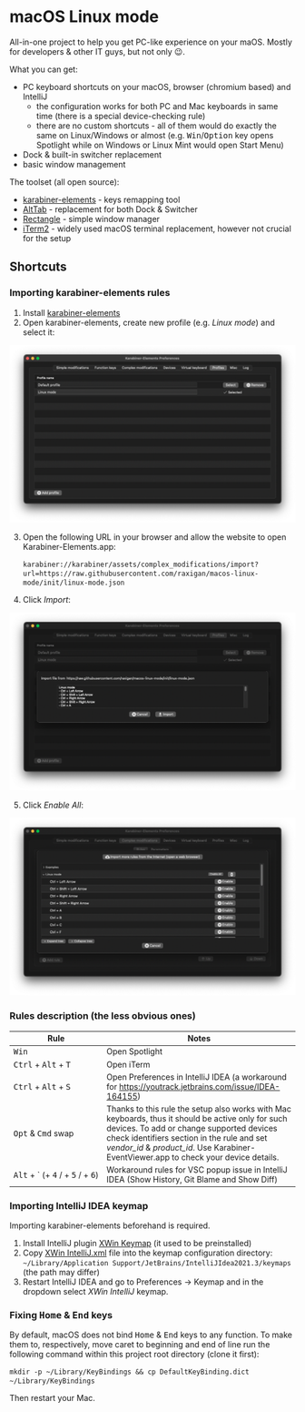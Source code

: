 # macOS Linux mode

All-in-one project to help you get PC-like experience on your maOS. Mostly for developers & other IT guys, but not only
😉.

What you can get:

- PC keyboard shortcuts on your macOS, browser (chromium based) and IntelliJ
    - the configuration works for both PC and Mac keyboards in same time (there is a special device-checking rule)
    - there are no custom shortcuts - all of them would do exactly the same on Linux/Windows or almost (e.g. <kbd>
      Win</kbd>/<kbd>Option</kbd> key opens Spotlight while on Windows or Linux Mint would open Start Menu)
- Dock & built-in switcher replacement
- basic window management

The toolset (all open source):

- [karabiner-elements](https://karabiner-elements.pqrs.org/) - keys remapping tool
- [AltTab](https://alt-tab-macos.netlify.app/) - replacement for both Dock & Switcher
- [Rectangle](https://rectangleapp.com/) - simple window manager
- [iTerm2](https://iterm2.com/) - widely used macOS terminal replacement, however not crucial for the setup

## Shortcuts

### Importing karabiner-elements rules

1. Install [karabiner-elements](https://karabiner-elements.pqrs.org/)
2. Open karabiner-elements, create new profile (e.g. _Linux mode_) and select it:
<img src="./resources/karabiner-new-profile.png"/>

3. Open the following URL in your browser and allow the website to open Karabiner-Elements.app:

     ```
     karabiner://karabiner/assets/complex_modifications/import?url=https://raw.githubusercontent.com/raxigan/macos-linux-mode/init/linux-mode.json
     ```

4. Click _Import_:
<img src="./resources/karabiner-import.png"/>

5. Click _Enable All_:
<img src="./resources/karabiner-enable-all.png"/>

### Rules description (the less obvious ones)

| Rule                                                                           | Notes                                                                                                                                                                                                                                                                                 |
|--------------------------------------------------------------------------------|---------------------------------------------------------------------------------------------------------------------------------------------------------------------------------------------------------------------------------------------------------------------------------------|
| <kbd>Win</kbd>                                                                 | Open Spotlight                                                                                                                                                                                                                                                                        |
| <kbd>Ctrl</kbd> + <kbd>Alt</kbd> + <kbd>T</kbd>                                | Open iTerm                                                                                                                                                                                                                                                                            |
| <kbd>Ctrl</kbd> + <kbd>Alt</kbd> + <kbd>S</kbd>                                | Open Preferences in IntelliJ IDEA (a workaround for https://youtrack.jetbrains.com/issue/IDEA-164155)                                                                                                                                                                                 |
| <kbd>Opt</kbd> & <kbd>Cmd</kbd> swap                                           | Thanks to this rule the setup also works with Mac keyboards, thus it should be active only for such devices. To add or change supported devices check identifiers section in the rule and set _vendor_id_ & _product_id_. Use Karabiner-EventViewer.app to check your device details. |
| <span><kbd>Alt</kbd>&nbsp;+&nbsp;`&nbsp;(+&nbsp;<kbd>4</kbd>&nbsp;/&nbsp;+&nbsp;<kbd>5</kbd>&nbsp;/&nbsp;+&nbsp;<kbd>6</kbd></span>) | Workaround rules for VSC popup issue in IntelliJ IDEA (Show History, Git Blame and Show Diff)                                                                                                                                                                                         |

### Importing IntelliJ IDEA keymap

Importing karabiner-elements beforehand is required.
1. Install IntelliJ plugin [XWin Keymap](https://plugins.jetbrains.com/plugin/13094-xwin-keymap) (it used to be preinstalled)
2. Copy [XWin IntelliJ.xml](https://github.com/raxigan/macos-linux-mode/blob/init/XWin%20IntelliJ.xml) file into the keymap configuration directory: `~/Library/Application Support/JetBrains/IntelliJIdea2021.3/keymaps` (the path may differ)
3. Restart IntelliJ IDEA and go to Preferences → Keymap and in the dropdown select *XWin IntelliJ* keymap.

### Fixing <kbd>Home</kbd> & <kbd>End</kbd> keys

By default, macOS does not bind <kbd>Home</kbd> & <kbd>End</kbd> keys to any function. 
To make them to, respectively, move caret to beginning and end of line run the following command within
this project root directory (clone it first): 
```
mkdir -p ~/Library/KeyBindings && cp DefaultKeyBinding.dict ~/Library/KeyBindings
```

Then restart your Mac.
